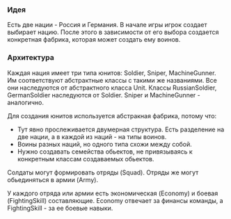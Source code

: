 ### Идея
Есть две нации - Россия и Германия. 
В начале игры игрок создает выбирает нацию. После этого в зависимости от его выбора создается конкретная фабрика, 
которая может создать ему воинов.

### Архитектура
Каждая нация имеет три типа юнитов: Soldier, Sniper, MachineGunner. Им соответствуют абстрактные 
классы с такими же названиями. Все они наследуются от абстрактного класса Unit. 
Классы RussianSoldier, GermanSoldier наследуются от Soldier. Sniper и MachineGunner - аналогично.

Для создания юнитов используется абстракная фабрика, потому что:
* Тут явно прослеживается двумерная структура. Есть разделение на две нации, а в каждой из наций - на типы воинов.
* Воины разных наций, но одного типа схожи между собой.
* Нужно создавать семейства обьектов, не привязываясь к конкретным классам создаваемых обьектов.

Солдаты могут формировать отряды (Squad). Отряды же могут обьединяться в армии (Army). 

У каждого отряда или армии есть экономическая (Economy) и боевая (FightingSkill) составляющие.
Economy отвечает за финансы команды, а FightingSkill - за ее боевые навыки.


